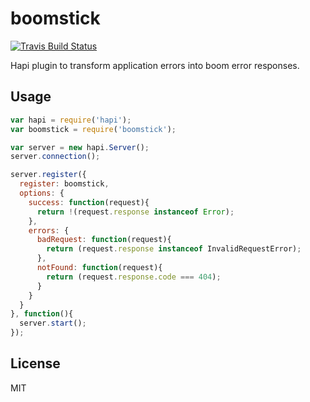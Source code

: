 # boomstick

[![Travis Build Status](https://img.shields.io/travis/iceddev/boomstick/master.svg?label=travis&style=flat-square)](https://travis-ci.org/iceddev/boomstick)

Hapi plugin to transform application errors into boom error responses.

## Usage

```js
var hapi = require('hapi');
var boomstick = require('boomstick');

var server = new hapi.Server();
server.connection();

server.register({
  register: boomstick,
  options: {
    success: function(request){
      return !(request.response instanceof Error);
    },
    errors: {
      badRequest: function(request){
        return (request.response instanceof InvalidRequestError);
      },
      notFound: function(request){
        return (request.response.code === 404);
      }
    }
  }
}, function(){
  server.start();
});
```

## License

MIT
